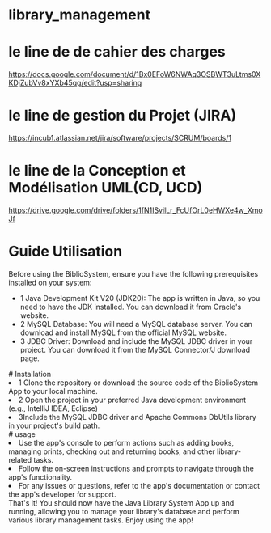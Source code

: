 # library_management

# le line de de cahier des charges
https://docs.google.com/document/d/1Bx0EFoW6NWAq3OSBWT3uLtms0XKDjZubVv8xYXb45qg/edit?usp=sharing
# le line de gestion du Projet (JIRA)
https://incub1.atlassian.net/jira/software/projects/SCRUM/boards/1
# le line de la Conception et Modélisation UML(CD, UCD)
https://drive.google.com/drive/folders/1fN1ISvilLr_FcUfOrL0eHWXe4w_XmoJf




# Guide Utilisation

<p>
  Before using the BiblioSystem, ensure you have the following prerequisites installed on your system:
</p>
<ul>
<li>1 Java Development Kit V20 (JDK20): The app is written in Java, so you need to have the JDK installed. You can download it from Oracle's website.</li>
<li>2 MySQL Database: You will need a MySQL database server. You can download and install MySQL from the official MySQL website.</li>
<li>3 JDBC Driver: Download and include the MySQL JDBC driver in your project. You can download it from the MySQL Connector/J download page.</li>
</ul>
# Installation
<li>1 Clone the repository or download the source code of the BiblioSystem App to your local machine. </li>
<li>2 Open the project in your preferred Java development environment (e.g., IntelliJ IDEA, Eclipse)</li>
<li>3Include the MySQL JDBC driver and Apache Commons DbUtils library in your project's build path. </li>
# usage 
<li>Use the app's console to perform actions such as adding books, managing prints, checking out and returning books, and other library-related tasks.</li>
<li>Follow the on-screen instructions and prompts to navigate through the app's functionality. </li>
<li>For any issues or questions, refer to the app's documentation or contact the app's developer for support. </li>
That's it! You should now have the Java Library System App up and running, allowing you to manage your library's database and perform various library management tasks. Enjoy using the app!




